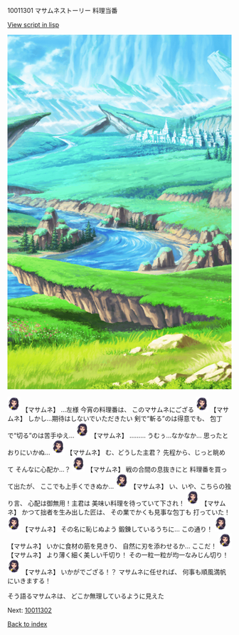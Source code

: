 10011301 マサムネストーリー 料理当番

[View script in lisp](../scripts/10011301.txt)

![plain.png](../images/backgrounds/plain.png)

<img src="../images/units/100111.png" alt="100111.png" height="34"/>
【マサムネ】
…左様
今宵の料理番は、
このマサムネにござる

<img src="../images/units/100111.png" alt="100111.png" height="34"/>
【マサムネ】
しかし…期待はしないでいただきたい
剣で“斬る”のは得意でも、
包丁で“切る”のは苦手ゆえ…

<img src="../images/units/100111.png" alt="100111.png" height="34"/>
【マサムネ】
………
うむぅ…なかなか…
思ったとおりにいかぬ…

<img src="../images/units/100111.png" alt="100111.png" height="34"/>
【マサムネ】
む、どうした主君？
先程から、じっと眺めて
そんなに心配か…？

<img src="../images/units/100111.png" alt="100111.png" height="34"/>
【マサムネ】
戦の合間の息抜きにと
料理番を買って出たが、
ここでも上手くできぬか…

<img src="../images/units/100111.png" alt="100111.png" height="34"/>
【マサムネ】
い、いや、こちらの独り言、
心配は御無用！主君は
美味い料理を待っていて下され！

<img src="../images/units/100111.png" alt="100111.png" height="34"/>
【マサムネ】
かつて拙者を生み出した匠は、
その業でかくも見事な包丁も
打っていた！

<img src="../images/units/100111.png" alt="100111.png" height="34"/>
【マサムネ】
その名に恥じぬよう
鍛錬しているうちに…
この通り！

<img src="../images/units/100111.png" alt="100111.png" height="34"/>
【マサムネ】
いかに食材の筋を見きり、
自然に刃を添わせるか…
ここだ！

<img src="../images/units/100111.png" alt="100111.png" height="34"/>
【マサムネ】
より薄く細く美しい千切り！
その一粒一粒が均一なみじん切り！

<img src="../images/units/100111.png" alt="100111.png" height="34"/>
【マサムネ】
いかがでござる！？
マサムネに任せれば、
何事も順風満帆にいきまする！

そう語るマサムネは、
どこか無理しているように見えた

Next: [10011302](10011302.md)

[Back to index](index.md)
